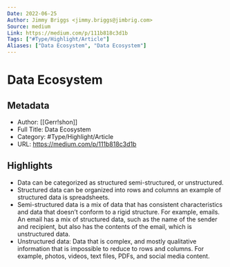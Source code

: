 ```yaml
---
Date: 2022-06-25
Author: Jimmy Briggs <jimmy.briggs@jimbrig.com>
Source: medium
Link: https://medium.com/p/111b818c3d1b
Tags: ["#Type/Highlight/Article"]
Aliases: ["Data Ecosystem", "Data Ecosystem"]
---
```

# Data Ecosystem

## Metadata
- Author: [[Gerr!shon]]
- Full Title: Data Ecosystem
- Category: #Type/Highlight/Article
- URL: https://medium.com/p/111b818c3d1b

## Highlights
- Data can be categorized as structured semi-structured, or unstructured.
- Structured data can be organized into rows and columns an example of structured data is spreadsheets.
- Semi-structured data is a mix of data that has consistent characteristics and data that doesn’t conform to a rigid structure. For example, emails. An email has a mix of structured data, such as the name of the sender and recipient, but also has the contents of the email, which is unstructured data.
- Unstructured data: Data that is complex, and mostly qualitative information that is impossible to reduce to rows and columns. For example, photos, videos, text files, PDFs, and social media content.
